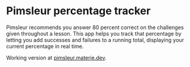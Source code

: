 # Pimsleur percentage tracker

Pimsleur recommends you answer 80 percent correct on the challenges given throughout a lesson. This app helps you track that percentage by letting you add successes and failures to a running total, displaying your current percentage in real time.

Working version at [pimsleur.materie.dev](https://pimsleur.materie.dev).